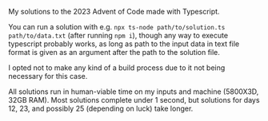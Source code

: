 My solutions to the 2023 Advent of Code made with Typescript. 

You can run a solution with e.g. `npx ts-node path/to/solution.ts path/to/data.txt` (after running `npm i`), though any way to execute typescript probably works, as long as path to the input data in text file format is given as an argument after the path to the solution file. 

I opted not to make any kind of a build process due to it not being necessary for this case. 

All solutions run in human-viable time on my inputs and machine (5800X3D, 32GB RAM). Most solutions complete under 1 second, but solutions for days 12, 23, and possibly 25 (depending on luck) take longer. 